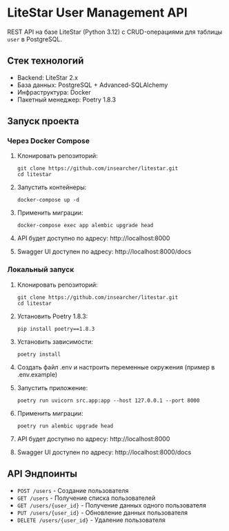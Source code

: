 # LiteStar User Management API

REST API на базе LiteStar (Python 3.12) с CRUD-операциями для таблицы `user` в PostgreSQL.

## Стек технологий

- Backend: LiteStar 2.x
- База данных: PostgreSQL + Advanced-SQLAlchemy
- Инфраструктура: Docker
- Пакетный менеджер: Poetry 1.8.3

## Запуск проекта

### Через Docker Compose

1. Клонировать репозиторий:
   ```
   git clone https://github.com/insearcher/litestar.git
   cd litestar
   ```

2. Запустить контейнеры:
   ```
   docker-compose up -d
   ```

3. Применить миграции:
   ```
   docker-compose exec app alembic upgrade head
   ```

4. API будет доступно по адресу: http://localhost:8000
5. Swagger UI доступен по адресу: http://localhost:8000/docs

### Локальный запуск

1. Клонировать репозиторий:
   ```
   git clone https://github.com/insearcher/litestar.git
   cd litestar
   ```

2. Установить Poetry 1.8.3:
   ```
   pip install poetry==1.8.3
   ```

3. Установить зависимости:
   ```
   poetry install
   ```

4. Создать файл .env и настроить переменные окружения (пример в .env.example)

5. Запустить приложение:
   ```
   poetry run uvicorn src.app:app --host 127.0.0.1 --port 8000
   ```

6. Применить миграции:
   ```
   poetry run alembic upgrade head
   ```

7. API будет доступно по адресу: http://localhost:8000
8. Swagger UI доступен по адресу: http://localhost:8000/docs

## API Эндпоинты

- `POST /users` - Создание пользователя
- `GET /users` - Получение списка пользователей
- `GET /users/{user_id}` - Получение данных одного пользователя
- `PUT /users/{user_id}` - Обновление данных пользователя
- `DELETE /users/{user_id}` - Удаление пользователя
